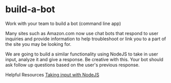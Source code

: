 # build-a-bot
Work with your team to build a bot (command line app)


Many sites such as Amazon.com now use chat bots that respond to user inquiries and provide information to help troubleshoot or link you to a part of the site you may be looking for.

We are going to build a similar functionality using NodeJS to take in user input, analyze it and give a response.  Be creative with this.  Your bot should ask follow up questions based on the user's previous response.


Helpful Resources
[Taking input with NodeJS](https://www.codecademy.com/articles/getting-user-input-in-node-js)
